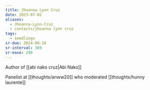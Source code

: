 ```yaml
---
title: Jhoanna Lynn Cruz
date: 2023-07-02
aliases:
  - Jhoanna-Lynn-Cruz
  - contacts/jhoanna lynn cruz
tags:
  - seedlings
sr-due: 2024-09-26
sr-interval: 369
sr-ease: 290
---
```

Author of [[abi nako cruz|Abi Nako]]

Panelist at [[thoughts/anww20]] who moderated [[thoughts/hunny laurente]]